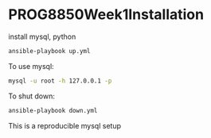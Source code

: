 # PROG8850Week1Installation
install mysql, python

```bash
ansible-playbook up.yml
```

To use mysql:

```bash
mysql -u root -h 127.0.0.1 -p
```

To shut down:

```bash
ansible-playbook down.yml
```

This is a reproducible mysql setup
